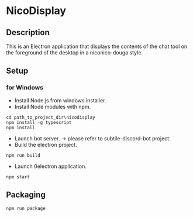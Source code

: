 NicoDisplay
============

Description
-----------

This is an Electron application that displays the contents of the chat tool on the foreground of the desktop in a niconico-douga style.

Setup
------------

### for Windows

* Install Node.js from windows installer.
* Install Node modules with npm.

````
cd path_to_project_dir\nicodisplay
npm install -g typescript
npm install
````

* Launch bot server. -> please refer to subtile-discord-bot project.
* Build the electron project.

```
npm run build
```

* Launch 0electron application.

```
npm start
```

Packaging
---------

```
npm run package
```
